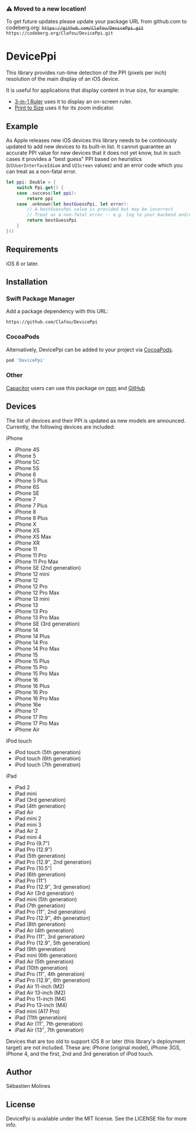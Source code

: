 ### :warning: Moved to a new location!
To get future updates please update your package URL from github.com to codeberg.org:
~~`https://github.com/Clafou/DevicePpi.git`~~
`https://codeberg.org/Clafou/DevicePpi.git`

# DevicePpi

This library provides run-time detection of the PPI (pixels per inch) resolution of the main display of an iOS device.

It is useful for applications that display content in true size, for example:

- [3-in-1 Ruler](https://itunes.apple.com/us/app/3-in-1-ruler/id1262452961?mt=8) uses it to display an on-screen ruler.
- [Print to Size](https://itunes.apple.com/us/app/print-to-size/id949490225?mt=8) uses it for its zoom indicator.

## Example

As Apple releases new iOS devices this library needs to be continously updated to add new devices to its built-in list. It cannot guarantee an accurate PPI value for new devices that it does not yet know, but in such cases it provides a "best guess" PPI based on heuristics (`UIUserInterfaceIdiom` and `UIScreen` values) and an error code which you can treat as a non-fatal error.

```swift
let ppi: Double = {
    switch Ppi.get() {
    case .success(let ppi):
        return ppi
    case .unknown(let bestGuessPpi, let error):
        // A bestGuessPpi value is provided but may be incorrect
        // Treat as a non-fatal error -- e.g. log to your backend and/or display a message
        return bestGuessPpi
    }
}()
```

## Requirements

iOS 8 or later.

## Installation

### Swift Package Manager

Add a package dependency with this URL:

```
https://github.com/Clafou/DevicePpi
```

### CocoaPods

Alternatively, DevicePpi can be added to your project via [CocoaPods](https://cocoapods.org).

```ruby
pod 'DevicePpi'
```

### Other

[Capacitor](https://capacitorjs.com) users can use this package on [npm](https://www.npmjs.com/package/capacitor-screen-size) and [GitHub](https://github.com/onexip/capacitor-screen-size)

## Devices

The list of devices and their PPI is updated as new models are announced. Currently, the following devices are included:

iPhone
* iPhone 4S
* iPhone 5
* iPhone 5C
* iPhone 5S
* iPhone 6
* iPhone 5 Plus
* iPhone 6S
* iPhone SE
* iPhone 7
* iPhone 7 Plus
* iPhone 8
* iPhone 8 Plus
* iPhone X
* iPhone XS
* iPhone XS Max
* iPhone XR
* iPhone 11
* iPhone 11 Pro
* iPhone 11 Pro Max
* iPhone SE (2nd generation)
* iPhone 12 mini
* iPhone 12
* iPhone 12 Pro
* iPhone 12 Pro Max
* iPhone 13 mini
* iPhone 13
* iPhone 13 Pro
* iPhone 13 Pro Max
* iPhone SE (3rd generation)
* iPhone 14
* iPhone 14 Plus
* iPhone 14 Pro
* iPhone 14 Pro Max
* iPhone 15
* iPhone 15 Plus
* iPhone 15 Pro
* iPhone 15 Pro Max
* iPhone 16
* iPhone 16 Plus
* iPhone 16 Pro
* iPhone 16 Pro Max
* iPhone 16e
* iPhone 17
* iPhone 17 Pro
* iPhone 17 Pro Max
* iPhone Air

iPod touch
* iPod touch (5th generation)
* iPod touch (6th generation)
* iPod touch (7th generation)

iPad
* iPad 2
* iPad mini
* iPad (3rd generation)
* iPad (4th generation)
* iPad Air
* iPad mini 2
* iPad mini 3
* iPad Air 2
* iPad mini 4
* iPad Pro (9.7″)
* iPad Pro (12.9″)
* iPad (5th generation)
* iPad Pro (12.9″, 2nd generation)
* iPad Pro (10.5″)
* iPad (6th generation)
* iPad Pro (11″)
* iPad Pro (12.9″, 3rd generation)
* iPad Air (3rd generation)
* iPad mini (5th generation)
* iPad (7th generation)
* iPad Pro (11″, 2nd generation)
* iPad Pro (12.9″, 4th generation)
* iPad (8th generation)
* iPad Air (4th generation)
* iPad Pro (11″, 3rd generation)
* iPad Pro (12.9″, 5th generation)
* iPad (9th generation)
* iPad mini (6th generation)
* iPad Air (5th generation)
* iPad (10th generation)
* iPad Pro (11″, 4th generation)
* iPad Pro (12.9″, 6th generation)
* iPad Air 11-inch (M2)
* iPad Air 13-inch (M2)
* iPad Pro 11-inch (M4)
* iPad Pro 13-inch (M4)
* iPad mini (A17 Pro)
* iPad (11th generation)
* iPad Air (11″, 7th generation)
* iPad Air (13″, 7th generation)

Devices that are too old to support iOS 8 or later (this library's deployment target) are not included. These are: iPhone (original model), iPhone 3GS, iPhone 4, and the first, 2nd and 3rd generation of iPod touch.

## Author

Sébastien Molines

## License

DevicePpi is available under the MIT license. See the LICENSE file for more info.

